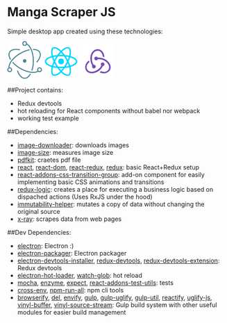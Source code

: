 # Manga Scraper JS

Simple desktop app created using these technologies:

<a href="http://electron.atom.io/"><img src="./readme-res/logo-electron.png" alt="Electron" title="Electron" width="80"></a>
<a href="https://facebook.github.io/react/"><img src="./readme-res/logo-react.png" alt="React" title="React" width="80"></a>
<a href="http://redux.js.org/"><img src="./readme-res/logo-redux.png" alt="Redux" title="Redux" width="80"></a>

##Project contains:

- Redux devtools 
- hot reloading for React components without babel nor webpack
- working test example


##Dependencies:

- [image-downloader](https://www.npmjs.com/package/image-downloader): downloads images
- [image-size](https://www.npmjs.com/package/image-size): measures image size
- [pdfkit](https://www.npmjs.com/package/pdfkit): craetes pdf file
- [react](https://www.npmjs.com/package/react), [react-dom](https://www.npmjs.com/package/react-dom), [react-redux](https://www.npmjs.com/package/react-redux), [redux](https://www.npmjs.com/package/redux): basic React+Redux setup
- [react-addons-css-transition-group](https://facebook.github.io/react/docs/animation.html#getting-started): add-on component for easily implementing basic CSS animations and transitions  
- [redux-logic](https://www.npmjs.com/package/redux-logic): creates a place for executing a business logic based on dispached actions (Uses RxJS under the hood)
- [immutability-helper](https://www.npmjs.com/package/immutability-helper): mutates a copy of data without changing the original source
- [x-ray](https://www.npmjs.com/package/x-ray): scrapes data from web pages 

##Dev Dependencies:

- [electron](https://www.npmjs.com/package/electron): Electron :)
- [electron-packager](https://www.npmjs.com/package/electron-packager): Electron packager
- [electron-devtools-installer](https://www.npmjs.com/package/electron-devtools-installer), [redux-devtools](https://www.npmjs.com/package/redux-devtools), [redux-devtools-extension](https://www.npmjs.com/package/redux-devtools-extension): Redux devtools
- [electron-hot-loader](https://www.npmjs.com/package/electron-hot-loader), [watch-glob](https://www.npmjs.com/package/watch-glob): hot reload
- [mocha](https://www.npmjs.com/package/mocha), [enzyme](https://www.npmjs.com/package/enzyme), [expect](https://www.npmjs.com/package/expect), [react-addons-test-utils](https://www.npmjs.com/package/react-addons-test-utils): tests
- [cross-env](https://www.npmjs.com/package/cross-env), [npm-run-all](https://www.npmjs.com/package/npm-run-all): npm cli tools
- [browserify](https://www.npmjs.com/package/browserify), [del](https://www.npmjs.com/package/del), [envify](https://www.npmjs.com/package/envify), [gulp](https://www.npmjs.com/package/gulp), [gulp-uglify](https://www.npmjs.com/package/gulp-uglify), [gulp-util](https://www.npmjs.com/package/gulp-util), [reactify](https://www.npmjs.com/package/reactify), [uglify-js](https://www.npmjs.com/package/uglify-js), [vinyl-buffer](https://www.npmjs.com/package/vinyl-buffer), [vinyl-source-stream](https://www.npmjs.com/package/vinyl-source-stream): Gulp build system with other useful modules for easier build management
 
